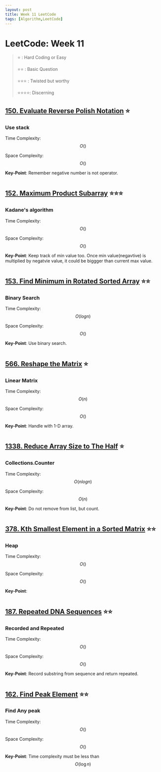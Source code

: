 ```yaml
---
layout: post
title: Week 11 LeetCode
tags: [Algorithm,LeetCode]
---
```

# LeetCode: Week 11
> :star: : Hard Coding or Easy
>
> :star::star: : Basic Question
>
> :star::star::star: : Twisted but worthy
>
> :star::star::star::star:: Discerning

## [150. Evaluate Reverse Polish Notation](https://leetcode.com/problems/evaluate-reverse-polish-notation/) :star:

### Use stack

Time Complexity: $$O()$$

Space Complexity: $$O()$$

**Key-Point**:  Remember negative number is not operator.

```python

```

## [152. Maximum Product Subarray](https://leetcode.com/problems/maximum-product-subarray/) :star::star::star:

### Kadane's algorithm

Time Complexity: $$O()$$

Space Complexity: $$O()$$

**Key-Point**:  Keep track of min value too. Once min value(negavtive) is multiplied by negatvie value, it could be biggger than current max value.

```python

```

## [153. Find Minimum in Rotated Sorted Array](https://leetcode.com/problems/find-minimum-in-rotated-sorted-array/) :star::star:

### Binary Search

Time Complexity: $$O(log{n})$$

Space Complexity: $$O()$$

**Key-Point**:  Use binary search. 

```python

```
## [566. Reshape the Matrix](https://leetcode.com/problems/reshape-the-matrix/) :star:

### Linear Matrix

Time Complexity: $$O(n)$$

Space Complexity: $$O()$$

**Key-Point**:  Handle with 1-D array.

```python

```

## [1338. Reduce Array Size to The Half](https://leetcode.com/problems/reduce-array-size-to-the-half/) :star:

### Collections.Counter

Time Complexity: $$O(nlog{n})$$

Space Complexity: $$O(n)$$

**Key-Point**:  Do not remove from list, but count.

```python

```

## [378. Kth Smallest Element in a Sorted Matrix](https://leetcode.com/problems/kth-smallest-element-in-a-sorted-matrix/) :star::star:

### Heap

Time Complexity: $$O()$$

Space Complexity: $$O()$$

**Key-Point**:  

```python

```


## [187. Repeated DNA Sequences](https://leetcode.com/problems/repeated-dna-sequences/) :star::star:

### Recorded and Repeated

Time Complexity: $$O()$$

Space Complexity: $$O()$$

**Key-Point**: Record substring from sequence and return repeated.

```python

```


## [162. Find Peak Element](https://leetcode.com/problems/find-peak-element/submissions/) :star::star:

###  Find Any peak

Time Complexity: $$O()$$

Space Complexity: $$O()$$

**Key-Point**: Time complexity must be less than $$O(\log{n})$$

```python

```

